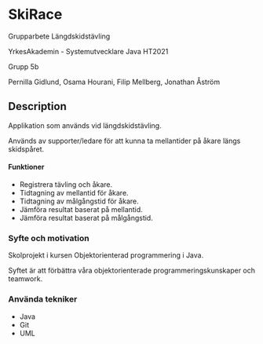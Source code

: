 # SkiRace
Grupparbete
Längdskidstävling

YrkesAkademin - Systemutvecklare Java HT2021

Grupp 5b

Pernilla Gidlund, Osama Hourani, Filip Mellberg, Jonathan Åström

## Description
Applikation som används vid längdskidstävling. 

Används av supporter/ledare för att kunna ta mellantider på åkare längs skidspåret.

#### Funktioner
* Registrera tävling och åkare. 
* Tidtagning av mellantid för åkare.
* Tidtagning av målgångstid för åkare.
* Jämföra resultat baserat på mellantid.
* Jämföra resultat baserat på målgångstid.

### Syfte och motivation 
Skolprojekt i kursen Objektorienterad programmering i Java. 

Syftet är att förbättra våra objektorienterade programmeringskunskaper och teamwork. 

### Använda tekniker
- Java
- Git
- UML

